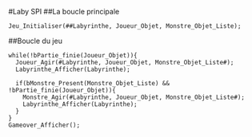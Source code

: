 #Laby SPI
##La boucle principale

`Jeu_Initialiser(##Labyrinthe, Joueur_Objet, Monstre_Objet_Liste);`

##Boucle du jeu
```
while(!bPartie_finie(Joueur_Objet)){
  Joueur_Agir(#Labyrinthe, Joueur_Objet, Monstre_Objet_Liste#);
  Labyrinthe_Afficher(Labyrinthe);

  if(bMonstre_Present(Monstre_Objet_Liste) && !bPartie_finie(Joueur_Objet)){
    Monstre_Agir(#Labyrinthe, Joueur_Objet, Monstre_Objet_Liste#);
    Labyrinthe_Afficher(Labyrinthe);
  }
}
Gameover_Afficher();
```
